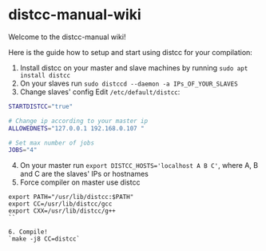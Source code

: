 # distcc-manual-wiki

Welcome to the distcc-manual wiki!

Here is the guide how to setup and start using distcc for your compilation:

1. Install distcc on your master and slave machines by running
`sudo apt install distcc`
2. On your slaves run
`sudo distccd --daemon -a IPs_OF_YOUR_SLAVES`
3. Change slaves' config
Edit `/etc/default/distcc`:

```bash
STARTDISTCC="true"

# Change ip according to your master ip
ALLOWEDNETS="127.0.0.1 192.168.0.107 "

# Set max number of jobs
JOBS="4"
```
4. On your master run
`export DISTCC_HOSTS='localhost A B C'`, 
where A, B and C are the slaves' IPs or hostnames
5. Force compiler on master use distcc
```
export PATH="/usr/lib/distcc:$PATH"
export CC=/usr/lib/distcc/gcc
export CXX=/usr/lib/distcc/g++
``

6. Compile!
`make -j8 CC=distcc`
